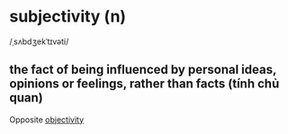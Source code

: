 # subjectivity (n)

/ˌsʌbdʒekˈtɪvəti/

## the fact of being influenced by personal ideas, opinions or feelings, rather than facts (tính chủ quan)

Opposite [objectivity](../o/objectivity-n.md#the-fact-of-not-being-influenced-by-personal-feelings-or-opinions-but-considering-only-facts-tính-khách-quan)